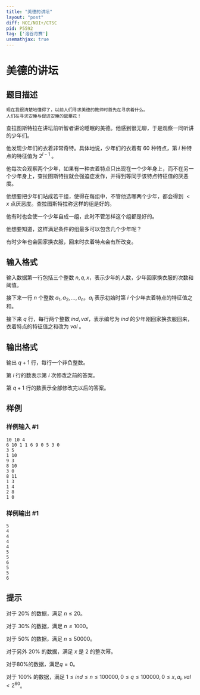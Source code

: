 ```yaml
---
title: "美德的讲坛"
layout: "post"
diff: NOI/NOI+/CTSC
pid: P5592
tag: ['洛谷月赛']
usemathjax: true
---
```


# 美德的讲坛
## 题目描述

```
现在我很清楚地懂得了，以前人们寻求美德的教师时首先在寻求着什么。
人们在寻求安睡与促进安睡的罂粟花！
```

查拉图斯特拉在讲坛前听智者讲论睡眠的美德。他感到很无聊，于是观察一同听讲的少年们。

他发现少年们的衣着非常奇特。具体地说，少年们的衣着有 $60$ 种特点，第 $i$ 种特点的特征值为 $2^{i-1}$ 。

他每次会观察两个少年，如果有一种衣着特点只出现在一个少年身上，而不在另一个少年身上，查拉图斯特拉就会强迫症发作，并得到等同于该特点特征值的厌恶度。

他想要把少年们站成若干组，使得在每组中，不管他选哪两个少年，都会得到 $<x$ 点厌恶度。查拉图斯特拉称这样的组是好的。

他有时也会使一个少年自成一组，此时不管怎样这个组都是好的。

他想要知道，这样满足条件的组最多可以包含几个少年呢？

有时少年也会回家换衣服，回来时衣着特点会有所改变。
## 输入格式

输入数据第一行包括三个整数 $n,q,x$，表示少年的人数，少年回家换衣服的次数和阈值。

接下来一行 $n$ 个整数 $a_1,a_2,\dots,a_n$，$a_i$ 表示初始时第 $i$ 个少年衣着特点的特征值之和。

接下来 $q$ 行，每行两个整数 $ind,val$，表示编号为 $ind$ 的少年刚回家换衣服回来，衣着特点的特征值之和改为 $val$ 。
## 输出格式

输出 $q+1$ 行，每行一个非负整数。

第 $i$ 行的数表示第 $i$ 次修改之前的答案。

第 $q+1$ 行的数表示全部修改完以后的答案。
## 样例

### 样例输入 #1
```
10 10 4
6 10 1 1 6 9 0 5 3 0 
3 5
1 10
9 3
8 10
3 0
8 11
1 3
1 4
2 8
1 0
```
### 样例输出 #1
```
5
4
4
4
4
5
5
6
5
5
6
```
## 提示

对于 $20\%$ 的数据，满足 $n\le 20$。

对于 $30\%$ 的数据，满足 $n\le 1000$。

对于 $50\%$ 的数据，满足 $n\le 50000$。

对于另外 $20\%$ 的数据，满足 $x$ 是 $2$ 的整次幂。

对于$80\%$的数据，满足$q=0$。

对于 $100\%$ 的数据，满足 $1\le ind\le n\le 100000,0\le q\le 100000,0\le x,a_i,val< 2^{60}$。
